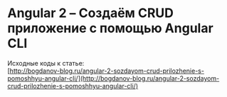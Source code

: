 # Angular 2 – Создаём CRUD приложение с помощью Angular CLI  
  		  
Исходные коды к статье:   
[http://bogdanov-blog.ru/angular-2-sozdayom-crud-prilozhenie-s-pomoshhyu-angular-cli/](http://bogdanov-blog.ru/angular-2-sozdayom-crud-prilozhenie-s-pomoshhyu-angular-cli/)		

